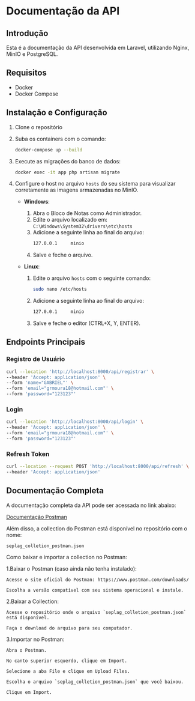 # Documentação da API

## Introdução
Esta é a documentação da API desenvolvida em Laravel, utilizando Nginx, MinIO e PostgreSQL.

## Requisitos
- Docker
- Docker Compose

## Instalação e Configuração

1. Clone o repositório
2. Suba os containers com o comando:
   ```sh
   docker-compose up --build
   ```
3. Execute as migrações do banco de dados:
   ```sh
   docker exec -it app php artisan migrate
   ```
4. Configure o host no arquivo `hosts` do seu sistema para visualizar corretamente as imagens armazenadas no MinIO.
   
   - **Windows**:
     1. Abra o Bloco de Notas como Administrador.
     2. Edite o arquivo localizado em: `C:\Windows\System32\drivers\etc\hosts`
     3. Adicione a seguinte linha ao final do arquivo:
        ```sh
        127.0.0.1     minio
        ```
     4. Salve e feche o arquivo.
   
   - **Linux**:
     1. Edite o arquivo `hosts` com o seguinte comando:
        ```sh
        sudo nano /etc/hosts
        ```
     2. Adicione a seguinte linha ao final do arquivo:
        ```sh
        127.0.0.1     minio
        ```
     3. Salve e feche o editor (CTRL+X, Y, ENTER).

## Endpoints Principais

### Registro de Usuário

```sh
curl --location 'http://localhost:8000/api/registrar' \
--header 'Accept: application/json' \
--form 'name="GABRIEL"' \
--form 'email="grmoura18@hotmail.com"' \
--form 'password="123123"'
```

### Login

```sh
curl --location 'http://localhost:8000/api/login' \
--header 'Accept: application/json' \
--form 'email="grmoura18@hotmail.com"' \
--form 'password="123123"'
```

### Refresh Token

```sh
curl --location --request POST 'http://localhost:8000/api/refresh' \
--header 'Accept: application/json'
```

## Documentação Completa
A documentação completa da API pode ser acessada no link abaixo:

[Documentação Postman](https://documenter.getpostman.com/view/19098399/2sB2cRCPyK)

Além disso, a collection do Postman está disponível no repositório com o nome:

`seplag_colletion_postman.json`

Como baixar e importar a collection no Postman:

1.Baixar o Postman (caso ainda não tenha instalado):

    Acesse o site oficial do Postman: https://www.postman.com/downloads/

    Escolha a versão compatível com seu sistema operacional e instale.

2.Baixar a Collection:

    Acesse o repositório onde o arquivo `seplag_colletion_postman.json` está disponível.

    Faça o download do arquivo para seu computador.

3.Importar no Postman:

    Abra o Postman.

    No canto superior esquerdo, clique em Import.

    Selecione a aba File e clique em Upload Files.

    Escolha o arquivo `seplag_colletion_postman.json` que você baixou.

    Clique em Import.

